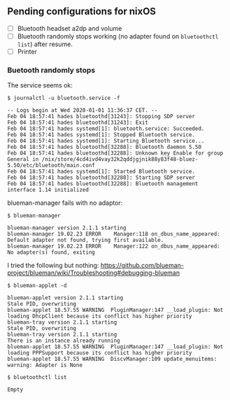 ## Pending configurations for nixOS

- [ ] Bluetooth headset a2dp and volume
- [ ] Bluetooth randomly stops working (no adapter found on `bluetoothctl list`) after resume.
- [ ] Printer

### Buetooth randomly stops

The service seems ok:

```
$ journalctl -u bluetooth.service -f

-- Logs begin at Wed 2020-01-01 11:36:37 CET. --
Feb 04 18:57:41 hades bluetoothd[31243]: Stopping SDP server
Feb 04 18:57:41 hades bluetoothd[31243]: Exit
Feb 04 18:57:41 hades systemd[1]: bluetooth.service: Succeeded.
Feb 04 18:57:41 hades systemd[1]: Stopped Bluetooth service.
Feb 04 18:57:41 hades systemd[1]: Starting Bluetooth service...
Feb 04 18:57:41 hades bluetoothd[32288]: Bluetooth daemon 5.50
Feb 04 18:57:41 hades bluetoothd[32288]: Unknown key Enable for group General in /nix/store/4cd4ivd4vay32k2qddjgjnik88y83f48-bluez-5.50/etc/bluetooth/main.conf
Feb 04 18:57:41 hades systemd[1]: Started Bluetooth service.
Feb 04 18:57:41 hades bluetoothd[32288]: Starting SDP server
Feb 04 18:57:41 hades bluetoothd[32288]: Bluetooth management interface 1.14 initialized
```

blueman-manager fails with no adaptor:

```
$ blueman-manager

blueman-manager version 2.1.1 starting
blueman-manager 19.02.23 ERROR    Manager:118 on_dbus_name_appeared: Default adapter not found, trying first available.
blueman-manager 19.02.23 ERROR    Manager:122 on_dbus_name_appeared: No adapter(s) found, exiting
```

I tried the following but nothing: https://github.com/blueman-project/blueman/wiki/Troubleshooting#debugging-blueman

```
$ blueman-applet -d

blueman-applet version 2.1.1 starting
Stale PID, overwriting
blueman-applet 18.57.55 WARNING  PluginManager:147 __load_plugin: Not loading DhcpClient because its conflict has higher priority
blueman-tray version 2.1.1 starting
Stale PID, overwriting
blueman-tray version 2.1.1 starting
There is an instance already running
blueman-applet 18.57.55 WARNING  PluginManager:147 __load_plugin: Not loading PPPSupport because its conflict has higher priority
blueman-applet 18.57.55 WARNING  DiscvManager:109 update_menuitems: warning: Adapter is None
```

```
$ bluetoothctl list

Empty
```
